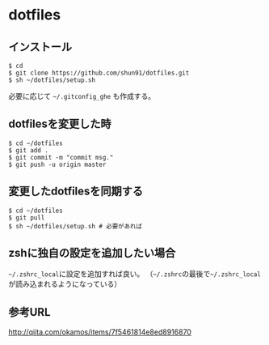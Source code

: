 dotfiles
========

## インストール
```
$ cd
$ git clone https://github.com/shun91/dotfiles.git
$ sh ~/dotfiles/setup.sh
```

必要に応じて `~/.gitconfig_ghe` も作成する。

## dotfilesを変更した時
```
$ cd ~/dotfiles
$ git add .
$ git commit -m "commit msg."
$ git push -u origin master
```

## 変更したdotfilesを同期する
```
$ cd ~/dotfiles
$ git pull
$ sh ~/dotfiles/setup.sh # 必要があれば
```

## zshに独自の設定を追加したい場合
`~/.zshrc_local`に設定を追加すれば良い。
（`~/.zshrc`の最後で`~/.zshrc_local`が読み込まれるようになっている）

## 参考URL
http://qiita.com/okamos/items/7f5461814e8ed8916870
